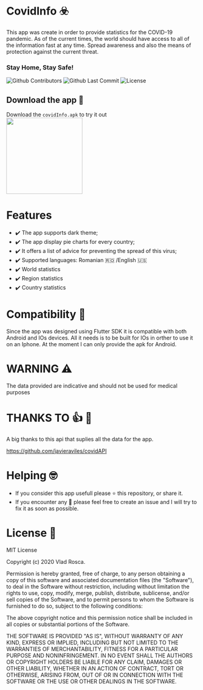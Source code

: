 # CovidInfo :biohazard:
This app was create in order to provide statistics for the COVID-19 pandemic.
As of the current times, the world should have access to all of the information fast at any time.
Spread awareness and also the means of protection against the current threat.
### Stay Home, Stay Safe!

![Github Contributors](https://img.shields.io/github/contributors/VladRoscaDev/CovidInfo?color=success&style=flat-square)
![Github Last Commit](https://img.shields.io/github/last-commit/VladRoscaDev/CovidInfo?color=success&style=flat-square)
![License](https://img.shields.io/badge/license-MIT-success.svg?style=flat-square?color=success&style=flat-square)

## Download the app :calling:
Download the `covidInfo.apk` to try it out
<br>
<a href="https://github.com/VladRoscaDev/CovidInfo/covidInfo.apk"><img src="https://playerzon.com/asset/download.png" width="200"></img></a>
<br>


# Features
- :heavy_check_mark: The app supports dark theme;
- :heavy_check_mark: The app display pie charts for every country;
- :heavy_check_mark: It offers a list of advice for preventing the spread of this virus;
- :heavy_check_mark: Supported languages: Romanian :romania: /English :us:
- :heavy_check_mark: World statistics
- :heavy_check_mark: Region statistics
- :heavy_check_mark: Country statistics


# Compatibility :iphone:
Since the app was designed using Flutter SDK it is compatible with both Android and IOs devices. All it needs is to be built for IOs in orther to use it on an Iphone.
At the moment I can only provide the apk for Android. 
 
 
# WARNING :warning: 
The data provided are indicative and should not be used for medical purposes


# THANKS TO :+1: :hugs:
A big thanks to this api that suplies all the data for the app.

https://github.com/javieraviles/covidAPI


# Helping :nerd_face:
- If you consider this app usefull please :star: this repository, or share it.
- If you encounter any :bug: please feel free to create an issue and I will try to fix it as soon as possible.


# License :scroll:
MIT License

Copyright (c) 2020 Vlad Rosca.

Permission is hereby granted, free of charge, to any person obtaining a copy
of this software and associated documentation files (the "Software"), to deal
in the Software without restriction, including without limitation the rights
to use, copy, modify, merge, publish, distribute, sublicense, and/or sell
copies of the Software, and to permit persons to whom the Software is
furnished to do so, subject to the following conditions:

The above copyright notice and this permission notice shall be included in all
copies or substantial portions of the Software.

THE SOFTWARE IS PROVIDED "AS IS", WITHOUT WARRANTY OF ANY KIND, EXPRESS OR
IMPLIED, INCLUDING BUT NOT LIMITED TO THE WARRANTIES OF MERCHANTABILITY,
FITNESS FOR A PARTICULAR PURPOSE AND NONINFRINGEMENT. IN NO EVENT SHALL THE
AUTHORS OR COPYRIGHT HOLDERS BE LIABLE FOR ANY CLAIM, DAMAGES OR OTHER
LIABILITY, WHETHER IN AN ACTION OF CONTRACT, TORT OR OTHERWISE, ARISING FROM,
OUT OF OR IN CONNECTION WITH THE SOFTWARE OR THE USE OR OTHER DEALINGS IN THE
SOFTWARE.
